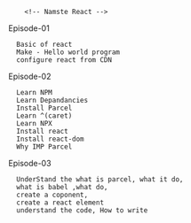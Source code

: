         <!-- Namste React -->

Episode-01
      
      Basic of react
      Make - Hello world program
      configure react from CDN

Episode-02 
      
      Learn NPM
      Learn Depandancies
      Install Parcel
      Learn ^(caret)
      Learn NPX
      Install react
      Install react-dom
      Why IMP Parcel


Episode-03 

      UnderStand the what is parcel, what it do,
      what is babel ,what do,
      create a coponent,
      create a react element
      understand the code, How to write


      
